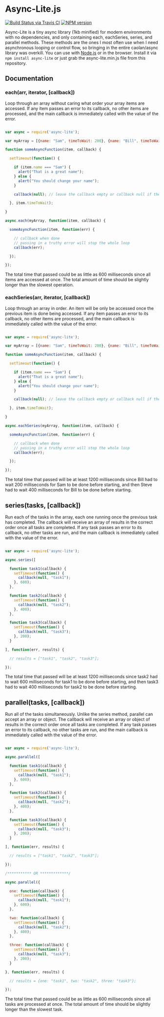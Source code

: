 # Async-Lite.js

[![Build Status via Travis CI](https://travis-ci.org/SamDelgado/async-lite.svg?branch=master)](https://travis-ci.org/caolan/async)
[![NPM version](http://img.shields.io/npm/v/async-lite.svg)](https://www.npmjs.org/package/async-lite)

Async-Lite is a tiny async library (1kb minified) for modern environments with no dependencies, and only containing each, eachSeries, series, and parallel methods. These methods are the ones I most often use when I need asynchronous looping or control flow, so bringing in the entire caolan/async library was overkill. You can use with [Node.js](http://nodejs.org) or in the browser. Install it via `npm install async-lite` or just grab the async-lite.min.js file from this repository.

## Documentation

### each(arr, iterator, [callback])

Loop through an array without caring what order your array items are accessed. If any item passes an error to its callback, no other items are processed, and the main callback is immediately called with the value of the error.

```javascript

var async = require('async-lite');

var myArray = [{name: "Sam", timeToWait: 200}, {name: "Bill", timeToWait: 400}, {name: "Steve", timeToWait: 600}];

function someAsyncFunction(item, callback) {

  setTimeout(function() {

    if (item.name === "Sam") {
      alert("That is a great name");
    } else {
      alert("You should change your name");
    }

    callback(null); // leave the callback empty or callback null if there are no errors

  }, item.timeToWait);

}

async.each(myArray, function(item, callback) {

  someAsyncFunction(item, function(err) {

    // callback when done
    // passing in a truthy error will stop the whole loop
    callback(err);

  });

});

```

The total time that passed could be as little as 600 milliseconds since all items are accessed at once. The total amount of time should be slightly longer than the slowest operation.

### eachSeries(arr, iterator, [callback])

Loop through an array in order. An item will be only be accessed once the previous item is done being accessed. If any item passes an error to its callback, no other items are processed, and the main callback is immediately called with the value of the error.

```javascript

var async = require('async-lite');

var myArray = [{name: "Sam", timeToWait: 200}, {name: "Bill", timeToWait: 400}, {name: "Steve", timeToWait: 600}];

function someAsyncFunction(item, callback) {

  setTimeout(function() {

    if (item.name === "Sam") {
      alert("That is a great name");
    } else {
      alert("You should change your name");
    }

    callback(null); // leave the callback empty or callback null if there are no errors

  }, item.timeToWait);

}

async.eachSeries(myArray, function(item, callback) {

  someAsyncFunction(item, function(err) {

    // callback when done
    // passing in a truthy error will stop the whole loop
    callback(err);

  });

});

```

The total time that passed will be at least 1200 milliseconds since Bill had to wait 200 milliseconds for Sam to be done before starting, and then Steve had to wait 400 milliseconds for Bill to be done before starting.

## series(tasks, [callback])

Run each of the tasks in the array, each one running once the previous task has completed. The callback will receive an array of results in the correct order once all tasks are completed. If any task passes an error to its callback, no other tasks are run, and the main callback is immediately called with the value of the error.

```javascript

var async = require('async-lite');

async.series([

  function task1(callback) {
    setTimeout(function() {
      callback(null, "task1");
    }, 600);
  },

  function task2(callback) {
    setTimeout(function() {
      callback(null, "task2");
    }, 400);
  },

  function task3(callback) {
    setTimeout(function() {
      callback(null, "task3");
    }, 200);
  }

], function(err, results) {

  // results = ["task1", "task2", "task3"];

});

```

The total time that passed will be at least 1200 milliseconds since task2 had to wait 600 milliseconds for task1 to be done before starting, and then task3 had to wait 400 milliseconds for task2 to be done before starting.

## parallel(tasks, [callback])

Run all of the tasks simultaneously. Unlike the series method, parallel can accept an array or object. The callback will receive an array or object of results in the correct order once all tasks are completed. If any task passes an error to its callback, no other tasks are run, and the main callback is immediately called with the value of the error.

```javascript

var async = require('async-lite');

async.parallel([

  function task1(callback) {
    setTimeout(function() {
      callback(null, "task1");
    }, 600);
  },

  function task2(callback) {
    setTimeout(function() {
      callback(null, "task2");
    }, 400);
  },

  function task3(callback) {
    setTimeout(function() {
      callback(null, "task3");
    }, 200);
  }

], function(err, results) {

  // results = ["task1", "task2", "task3"];

});

/*********** OR *************/

async.parallel({

  one: function(callback) {
    setTimeout(function() {
      callback(null, "task1");
    }, 600);
  },

  two: function(callback) {
    setTimeout(function() {
      callback(null, "task2");
    }, 400);
  },

  three: function(callback) {
    setTimeout(function() {
      callback(null, "task3");
    }, 200);
  }

}, function(err, results) {

  // results = {one: "task1", two: "task2", three: "task3"};

});

```

The total time that passed could be as little as 600 milliseconds since all tasks are processed at once. The total amount of time should be slightly longer than the slowest task.
